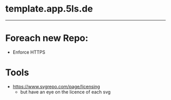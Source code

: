 # template.app.5ls.de



---

# Foreach new Repo:
- Enforce HTTPS

# Tools
- https://www.svgrepo.com/page/licensing
  - but have an eye on the licence of each svg
